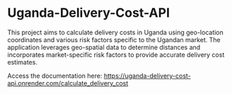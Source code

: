 # Uganda-Delivery-Cost-API
This project aims to calculate delivery costs in Uganda using geo-location coordinates and various risk factors specific to the Ugandan market. The application leverages geo-spatial data to determine distances and incorporates market-specific risk factors to provide accurate delivery cost estimates.

Access the documentation here: https://uganda-delivery-cost-api.onrender.com/calculate_delivery_cost
